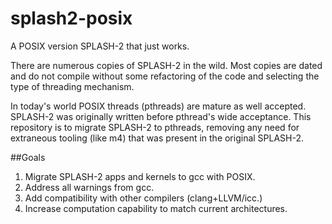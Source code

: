 # splash2-posix
A POSIX version SPLASH-2 that just works.

There are numerous copies of SPLASH-2 in the wild.  Most copies are dated and do not compile without some refactoring of the code and selecting the type of threading mechanism.

In today's world POSIX threads (pthreads) are mature as well accepted.  SPLASH-2 was originally written before pthread's wide acceptance.  This repository is to migrate SPLASH-2 to pthreads, removing any need for extraneous tooling (like m4) that was present in the original SPLASH-2.

##Goals
1. Migrate SPLASH-2 apps and kernels to gcc with POSIX.
2. Address all warnings from gcc.
3. Add compatibility with other compilers (clang+LLVM/icc.)
4. Increase computation capability to match current architectures.
